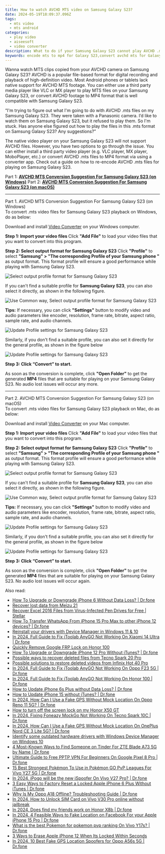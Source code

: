 ```yaml
---
title: How to watch AVCHD MTS video on Samsung Galaxy S23?
date: 2024-05-19T18:09:37.096Z
tags: 
  - mts video
  - mts android
categories: 
  - play video
  - aiseesoft
  - video converter
description: What to do if your Samsung Galaxy S23 cannot play AVCHD .mts video clips? If you fail or have problems playing AVCHD MTS files on your Samsung Galaxy S23, you can follow our solution to solve the issue.
keywords: encode mts to mp4 for Galaxy S23,convert avchd mts for Galaxy S23,Samsung Galaxy S23 playback AVCHD,view mts files on Samsung Galaxy S23,play avchd on Samsung Galaxy S23,encode avchd to mp4 for Galaxy S23,playing mts videos on phone android,mts converter for android,mts file not supported in Samsung Galaxy S23,how to converter 720p to mts on android,Samsung Galaxy S23 wont play mts,mts codec vlc android
---
```



<div class="atpl-content atpl-for-aiseesoft-video-converter play-mts-on-android">

<div class="atpl-post-description-part-1">
<div class="tpl-content-sub-paragraph-normal">
  <p>
    Wanna watch MTS clips copied from your AVCHD camera on Samsung Galaxy S23? AVCHD is a popular file-based format for digital recording and playback of high-definition video. Most Android phones or tablets lack native support for AVCHD MTS footage. You can either use a third party media player like VLC or MX player to play MTS files on your Samsung Galaxy S23, or convert AVCHD footage to MP4 format that is well compatible with Samsung Galaxy S23.
  </p>
</div>
</div>



<div class="atpl-post-device-model-description">
  
</div>

<div class="atpl-post-description-part-2">
<div class="tpl-content-sub-paragraph-question">
  “I'm trying to figure out what I'm going to do with AVCHD .mts files on my Samsung Galaxy S23. They were taken with a Panasonic camera. I’d like to watch them on Samsung Galaxy S23, but it refused to play them. So I'm stuck. Has anyone else figured out how to play the files in this .mts format on Samsung Galaxy S23? Any suggestions?”
</div>
<div class="tpl-content-sub-paragraph-content">
<p>
  The native video player on your Samsung Galaxy S23 will not support AVCHD files. However, you have two options to go through the issue. You can either install a third party video player (e.g. VLC player, MX player, MoboPlayer, etc.) or convert AVCHD .mts files to MP4 format via using a converter app. Check out a guide on how to re-encode AVCHD .mts files for playing on Samsung Galaxy S23.
</p>
</div>
</div>

Part 1: <strong><a href="#p1">AVCHD MTS Conversion Suggestion For Samsung Galaxy S23 (on Windows)</a></strong>
Part 2: <strong><a href="#p2">AVCHD MTS Conversion Suggestion For Samsung Galaxy S23 (on macOS)</a></strong>

<!-- Part 1 -->
<a id="p1" name="p1" ></a><hr>

<div class="atpl-step-part-style">Part 1. AVCHD MTS Conversion Suggestion For Samsung Galaxy S23 (on Windows)</div>
To convert .mts video files for Samsung Galaxy S23 playback on Windows, do as below:

Download and install <a class="atpl-step-content-a-style" href="https://tools.techidaily.com/aiseesoft-total-video-converter/" >Video Converter</a> on your Windows computer.

<strong>Step 1: Import your video files </strong>
Click <b>"Add File"</b> to load your video files that you want to convert into this program.

<strong>Step 2: Select output format for Samsung Galaxy S23</strong>
Click <b>"Profile"</b> to select <b>"Samsung" > "The corresponding Profile of your Samsung phone "</b> as output format. This format profile will ensure a good performance while playing with Samsung Galaxy S23.

<img src="https://tools.techidaily.com/images/apps/aiseesoft/video-converter/devices/samsung/fv.mp4/win/profile-4.png" class="atpl-imgstyle" alt="Select output profile format for Samsung Galaxy S23" />

If you can't find a suitable profile for **Samsung Galaxy S23**, you can also select it directly, as shown in the following figure.

<img src="https://tools.techidaily.com/images/apps/aiseesoft/video-converter/devices/common_android/fv.mp4/win/profile.png" class="atpl-imgstyle" alt="Use Common way, Select output profile format for Samsung Galaxy S23" />

<strong>Tips:</strong>
If necessary, you can click <b>"Settings"</b> button to modify video and audio parameters like encoder, resolution, frame rate, bitrate, aspect ratio, sample rate, and audio channels. 

<img src="https://tools.techidaily.com/images/apps/aiseesoft/video-converter/devices/samsung/fv.mp4/win/settings-2.png" class="atpl-imgstyle"  alt="Update Profile settings for Samsung Galaxy S23" />

Similarly, if you don't find a suitable profile, you can also set it directly for the general profile, as shown in the figure below

<img src="https://tools.techidaily.com/images/apps/aiseesoft/video-converter/devices/common_android/fv.mp4/win/settings.png" class="atpl-imgstyle"  alt="Update Profile settings for Samsung Galaxy S23" />

<strong>Step 3: Click “Convert” to start.</strong>

As soon as the conversion is complete, click <b>"Open Folder"</b> to get the generated <b>MP4</b> files that are suitable for playing on your Samsung Galaxy S23. No audio lost issues will occur any more.

<!-- Part 2 -->
<a id="p2" name="p2"></a><hr>

<div class="atpl-step-part-style">Part 2. AVCHD MTS Conversion Suggestion For Samsung Galaxy S23 (on macOS)</div>
To convert .mts video files for Samsung Galaxy S23 playback on Mac, do as below:

Download and install <a class="atpl-step-content-a-style" href="https://tools.techidaily.com/aiseesoft-total-video-converter/" >Video Converter</a> on your Mac computer.

<strong>Step 1: Import your video files </strong>
Click <b>"Add File"</b> to load your video files that you want to convert into this program.

<strong>Step 2: Select output format for Samsung Galaxy S23</strong>
Click <b>"Profile"</b> to select <b>"Samsung" > "The corresponding Profile of your Samsung phone "</b> as output format. This format profile will ensure a good performance while playing with Samsung Galaxy S23.

<img src="https://tools.techidaily.com/images/apps/aiseesoft/video-converter/devices/samsung/fv.mp4/mac/profile.png" class="atpl-imgstyle" alt="Select output profile format for Samsung Galaxy S23" />

If you can't find a suitable profile for **Samsung Galaxy S23**, you can also select it directly, as shown in the following figure.

<img src="https://tools.techidaily.com/images/apps/aiseesoft/video-converter/devices/common_android/fv.mp4/mac/profile.png" class="atpl-imgstyle" alt="Use Common way, Select output profile format for Samsung Galaxy S23" />

<strong>Tips:</strong>
If necessary, you can click <b>"Settings"</b> button to modify video and audio parameters like encoder, resolution, frame rate, bitrate, aspect ratio, sample rate, and audio channels. 

<img src="https://tools.techidaily.com/images/apps/aiseesoft/video-converter/devices/samsung/fv.mp4/mac/settings.png" class="atpl-imgstyle"  alt="Update Profile settings for Samsung Galaxy S23" />

Similarly, if you don't find a suitable profile, you can also set it directly for the general profile, as shown in the figure below

<img src="https://tools.techidaily.com/images/apps/aiseesoft/video-converter/devices/common_android/fv.mp4/win/settings.png" class="atpl-imgstyle"  alt="Update Profile settings for Samsung Galaxy S23" />

<strong>Step 3: Click “Convert” to start.</strong>


As soon as the conversion is complete, click <b>"Open Folder"</b> to get the generated <b>MP4</b> files that are suitable for playing on your Samsung Galaxy S23. No audio lost issues will occur again.


<ins class="adsbygoogle"
     style="display:block"
     data-ad-client="ca-pub-7571918770474297"
     data-ad-slot="8358498916"
     data-ad-format="auto"
     data-full-width-responsive="true"></ins>


</div>
<span class="atpl-alsoreadstyle">Also read:</span>
<div><ul>
<li><a href="https://review-topics.techidaily.com/how-to-upgrade-or-downgrade-iphone-6-without-data-loss-drfone-by-drfone-ios-system-repair-ios-system-repair/" ><u>How To Upgrade or Downgrade iPhone 6 Without Data Loss? | Dr.fone</u></a></li>
<li><a href="https://review-topics.techidaily.com/recover-lost-data-from-meizu-21-by-fonelab-android-recover-data/" ><u>Recover lost data from Meizu 21</u></a></li>
<li><a href="https://review-topics.techidaily.com/recover-excel-2016-files-from-virus-infected-pen-drives-for-free-stellar-by-stellar-guide/" ><u>Recover Excel 2016 Files from Virus-Infected Pen Drives for Free | Stellar</u></a></li>
<li><a href="https://review-topics.techidaily.com/how-to-transfer-whatsapp-from-iphone-15-pro-max-to-other-iphone-12-devices-drfone-by-drfone-transfer-whatsapp-from-ios-transfer-whatsapp-from-ios/" ><u>How To Transfer WhatsApp From iPhone 15 Pro Max to other iPhone 12 devices? | Dr.fone</u></a></li>
<li><a href="https://review-topics.techidaily.com/reinstall-your-drivers-with-device-manager-in-windows-11-and-10-by-drivereasy-guide/" ><u>Reinstall your drivers with Device Manager in Windows 11 & 10</u></a></li>
<li><a href="https://review-topics.techidaily.com/in-2024-full-guide-to-fix-itoolab-anygo-not-working-on-xiaomi-14-ultra-drfone-by-drfone-virtual-android/" ><u>In 2024, Full Guide to Fix iToolab AnyGO Not Working On Xiaomi 14 Ultra | Dr.fone</u></a></li>
<li><a href="https://review-topics.techidaily.com/quickly-remove-google-frp-lock-on-honor-100-by-drfone-android-unlock-remove-google-frp/" ><u>Quickly Remove Google FRP Lock on Honor 100</u></a></li>
<li><a href="https://review-topics.techidaily.com/how-to-upgrade-or-downgrade-iphone-12-pro-without-itunes-drfone-by-drfone-ios-system-repair-ios-system-repair/" ><u>How To Upgrade or Downgrade iPhone 12 Pro Without iTunes? | Dr.fone</u></a></li>
<li><a href="https://review-topics.techidaily.com/possible-ways-to-recover-deleted-files-from-tecno-spark-20-pro-by-fonelab-android-recover-data/" ><u>Possible ways to recover deleted files from Tecno Spark 20 Pro</u></a></li>
<li><a href="https://review-topics.techidaily.com/possible-solutions-to-restore-deleted-videos-from-infinix-hot-40-pro-by-fonelab-android-recover-video/" ><u>Possible solutions to restore deleted videos from Infinix Hot 40 Pro</u></a></li>
<li><a href="https://review-topics.techidaily.com/in-2024-full-guide-to-fix-itoolab-anygo-not-working-on-oppo-f23-5g-drfone-by-drfone-virtual-android/" ><u>In 2024, Full Guide to Fix iToolab AnyGO Not Working On Oppo F23 5G | Dr.fone</u></a></li>
<li><a href="https://review-topics.techidaily.com/in-2024-full-guide-to-fix-itoolab-anygo-not-working-on-honor-100-drfone-by-drfone-virtual-android/" ><u>In 2024, Full Guide to Fix iToolab AnyGO Not Working On Honor 100 | Dr.fone</u></a></li>
<li><a href="https://review-topics.techidaily.com/how-to-update-iphone-6s-plus-without-data-loss-drfone-by-drfone-ios-system-repair-ios-system-repair/" ><u>How to Update iPhone 6s Plus without Data Loss? | Dr.fone</u></a></li>
<li><a href="https://review-topics.techidaily.com/how-to-update-iphone-15-without-itunes-drfone-by-drfone-ios-system-repair-ios-system-repair/" ><u>How to Update iPhone 15 without iTunes? | Dr.fone</u></a></li>
<li><a href="https://review-topics.techidaily.com/in-2024-how-can-i-use-a-fake-gps-without-mock-location-on-oppo-reno-11-5g-drfone-by-drfone-virtual-android/" ><u>In 2024, How Can I Use a Fake GPS Without Mock Location On Oppo Reno 11 5G? | Dr.fone</u></a></li>
<li><a href="https://review-topics.techidaily.com/how-to-turn-off-the-screen-lock-on-my-honor-x50-gt-by-drfone-android-unlock-android-unlock/" ><u>How to turn off the screen lock on my Honor X50 GT</u></a></li>
<li><a href="https://review-topics.techidaily.com/in-2024-fixing-foneazy-mockgo-not-working-on-tecno-spark-10c-drfone-by-drfone-virtual-android/" ><u>In 2024, Fixing Foneazy MockGo Not Working On Tecno Spark 10C | Dr.fone</u></a></li>
<li><a href="https://review-topics.techidaily.com/in-2024-how-can-i-use-a-fake-gps-without-mock-location-on-oneplus-nord-ce-3-lite-5g-drfone-by-drfone-virtual-android/" ><u>In 2024, How Can I Use a Fake GPS Without Mock Location On OnePlus Nord CE 3 Lite 5G? | Dr.fone</u></a></li>
<li><a href="https://review-topics.techidaily.com/identify-some-outdated-hardware-drivers-with-windows-device-manager-on-windows-10-by-drivereasy-guide/" ><u>Identify some outdated hardware drivers with Windows Device Manager on Windows 10</u></a></li>
<li><a href="https://review-topics.techidaily.com/4-most-known-ways-to-find-someone-on-tinder-for-zte-blade-a73-5g-by-name-drfone-by-drfone-virtual-android/" ><u>4 Most-Known Ways to Find Someone on Tinder For ZTE Blade A73 5G by Name | Dr.fone</u></a></li>
<li><a href="https://fake-location.techidaily.com/ultimate-guide-to-free-pptp-vpn-for-beginners-on-google-pixel-8-pro-drfone-by-drfone-virtual-android/" ><u>Ultimate Guide to Free PPTP VPN For Beginners On Google Pixel 8 Pro | Dr.fone</u></a></li>
<li><a href="https://android-pokemon-go.techidaily.com/15-best-strongest-pokemon-to-use-in-pokemon-go-pvp-leagues-for-vivo-y27-5g-drfone-by-drfone-virtual-android/" ><u>15 Best Strongest Pokémon To Use in Pokémon GO PvP Leagues For Vivo Y27 5G | Dr.fone</u></a></li>
<li><a href="https://change-location.techidaily.com/in-2024-ipogo-will-be-the-new-ispoofer-on-vivo-v27-pro-drfone-by-drfone-virtual-android/" ><u>In 2024, iPogo will be the new iSpoofer On Vivo V27 Pro? | Dr.fone</u></a></li>
<li><a href="https://iphone-unlock.techidaily.com/3-easy-ways-to-factory-reset-a-locked-apple-iphone-6-plus-without-itunes-drfone-by-drfone-ios/" ><u>3 Easy Ways to Factory Reset a Locked Apple iPhone 6 Plus Without iTunes | Dr.fone</u></a></li>
<li><a href="https://howto.techidaily.com/why-is-my-oppo-a18-offline-troubleshooting-guide-drfone-by-drfone-fix-android-problems-fix-android-problems/" ><u>Why Is My Oppo A18 Offline? Troubleshooting Guide | Dr.fone</u></a></li>
<li><a href="https://sim-unlock.techidaily.com/in-2024-how-to-unlock-sim-card-on-vivo-v30-pro-online-without-jailbreak-by-drfone-android/" ><u>In 2024, How to Unlock SIM Card on Vivo V30 Pro online without jailbreak</u></a></li>
<li><a href="https://location-social.techidaily.com/in-2024-does-find-my-friends-work-on-honor-x8b-drfone-by-drfone-virtual-android/" ><u>In 2024, Does find my friends work on Honor X8b | Dr.fone</u></a></li>
<li><a href="https://location-social.techidaily.com/in-2024-4-feasible-ways-to-fake-location-on-facebook-for-your-apple-iphone-15-pro-drfone-by-drfone-virtual-ios/" ><u>In 2024, 4 Feasible Ways to Fake Location on Facebook For your Apple iPhone 15 Pro | Dr.fone</u></a></li>
<li><a href="https://change-location.techidaily.com/what-is-the-best-pokemon-for-pokemon-pvp-ranking-on-vivo-y17s-drfone-by-drfone-virtual-android/" ><u>What is the best Pokemon for pokemon pvp ranking On Vivo Y17s? | Dr.fone</u></a></li>
<li><a href="https://ios-unlock.techidaily.com/3-ways-to-erase-apple-iphone-12-when-its-locked-within-seconds-by-drfone-ios/" ><u>3 Ways to Erase Apple iPhone 12 When Its Locked Within Seconds</u></a></li>
<li><a href="https://fix-guide.techidaily.com/in-2024-10-best-fake-gps-location-spoofers-for-oppo-a56s-5g-drfone-by-drfone-virtual-android/" ><u>In 2024, 10 Best Fake GPS Location Spoofers for Oppo A56s 5G | Dr.fone</u></a></li>
</ul></div>

<ins class="adsbygoogle"
    style="display:block"
    data-ad-format="autorelaxed"
    data-ad-client="ca-pub-7571918770474297"
    data-ad-slot="1223367746"></ins>


